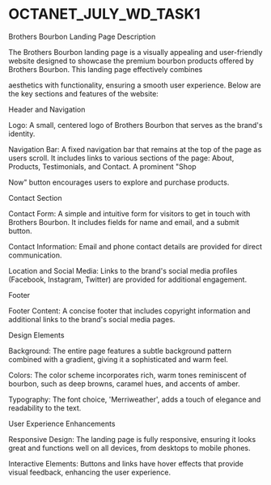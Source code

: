 # OCTANET_JULY_WD_TASK1
Brothers Bourbon Landing Page Description

The Brothers Bourbon landing page is a visually appealing and user-friendly website designed to showcase the premium bourbon products offered by Brothers Bourbon. This landing page effectively combines 

aesthetics with functionality, ensuring a smooth user experience. Below are the key sections and features of the website:

Header and Navigation

Logo: A small, centered logo of Brothers Bourbon that serves as the brand's identity.

Navigation Bar: A fixed navigation bar that remains at the top of the page as users scroll. It includes links to various sections of the page: About, Products, Testimonials, and Contact. A prominent "Shop 

Now" button encourages users to explore and purchase products.

Contact Section

Contact Form: A simple and intuitive form for visitors to get in touch with Brothers Bourbon. It includes fields for name and email, and a submit button.

Contact Information: Email and phone contact details are provided for direct communication.

Location and Social Media: Links to the brand's social media profiles (Facebook, Instagram, Twitter) are provided for additional engagement.

Footer

Footer Content: A concise footer that includes copyright information and additional links to the brand's social media pages.

Design Elements

Background: The entire page features a subtle background pattern combined with a gradient, giving it a sophisticated and warm feel.

Colors: The color scheme incorporates rich, warm tones reminiscent of bourbon, such as deep browns, caramel hues, and accents of amber.

Typography: The font choice, 'Merriweather', adds a touch of elegance and readability to the text.

User Experience Enhancements

Responsive Design: The landing page is fully responsive, ensuring it looks great and functions well on all devices, from desktops to mobile phones.

Interactive Elements: Buttons and links have hover effects that provide visual feedback, enhancing the user experience.
